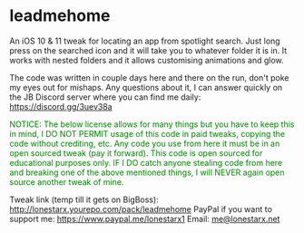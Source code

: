 # leadmehome

An iOS 10 & 11 tweak for locating an app from spotlight search. Just long press on the searched icon and it will take you to whatever folder it is in.
It works with nested folders and it allows customising animations and glow.

The code was written in couple days here and there on the run, don't poke my eyes out for mishaps.
Any questions about it, I can answer quickly on the JB Discord server where you can find me daily: https://discord.gg/3uev38a

<font color="green">NOTICE: The below license allows for many things but you have to keep this in mind, I DO NOT PERMIT usage of this code in paid tweaks, copying the code without crediting, etc. Any code you use from here it must be in an open sourced tweak (pay it forward). This code is open sourced for educational purposes only. IF I DO catch anyone stealing code from here and breaking one of the above mentioned things, I will NEVER again open source another tweak of mine.</font>

Tweak link (temp till it gets on BigBoss): http://lonestarx.yourepo.com/pack/leadmehome
PayPal if you want to support me: https://www.paypal.me/lonestarx1
Email: me@lonestarx.net
